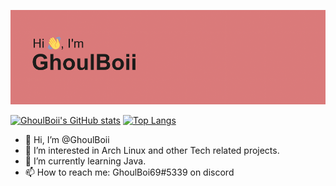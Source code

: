 ![GhoulBoii's Banner](https://github.com/GhoulBoii/GhoulBoii/blob/main/assets/banner.png)

[![GhoulBoii's GitHub stats](https://github-readme-stats.vercel.app/api?username=ghoulboii&show_icons=true&theme=midnight-purple)](https://github.com/anuraghazra/github-readme-stats)
[![Top Langs](https://github-readme-stats.vercel.app/api/top-langs/?username=ghoulboii&theme=midnight-purple&layout=compact)](https://github.com/anuraghazra/github-readme-stats)

- 👋 Hi, I’m @GhoulBoii
- 👀 I’m interested in Arch Linux and other Tech related projects.
- 🌱 I’m currently learning Java.
- 📫 How to reach me: GhoulBoi69#5339 on discord

<!---
GhoulBoii/GhoulBoii is a ✨ special ✨ repository because its `README.md` (this file) appears on your GitHub profile.
You can click the Preview link to take a look at your changes.
--->
